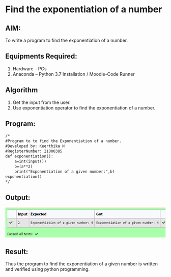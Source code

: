 # Find the exponentiation of a number

## AIM:
To write a program to find the exponentiation of a number.

## Equipments Required:
1. Hardware – PCs
2. Anaconda – Python 3.7 Installation / Moodle-Code Runner

## Algorithm
1. Get the input from the user.
2. Use exponentiation operator to find the exponentiation of a number.

## Program:
```
/*
#Program to to find the Exponentiation of a number.
#Developed by: Keerthika N
#RegisterNumber: 21000385
def exponentiation():
    a=int(input())
    b=(a**2)
    print("Exponentiation of a given number:",b)
exponentiation()
*/
```

## Output:
![exponentiation of a number](./expon.png)


## Result:
Thus the program to find the exponentiation of a given number is written and verified using python programming.
